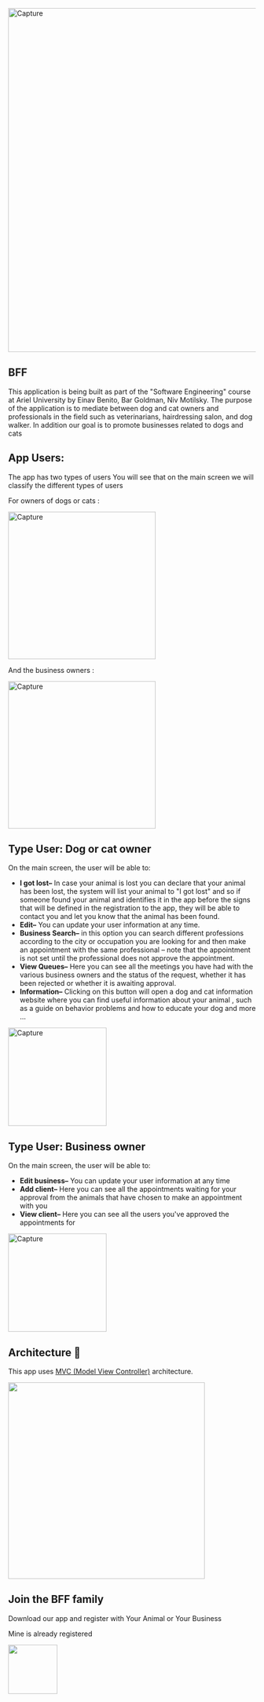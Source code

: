 <img width="700" alt="Capture" src="https://user-images.githubusercontent.com/93201414/209467483-4e75a08b-41a3-4118-8d22-0b62887273a3.png">

## BFF
This application is being built as part of the "Software Engineering" course at Ariel University by Einav Benito, Bar Goldman, Niv Motilsky. 
The purpose of the application is to mediate between dog and cat owners and professionals in the field such as veterinarians, hairdressing salon, and dog walker.
In addition our goal is to promote businesses related to dogs and cats


## App Users:
The app has two types of users 
You will see that on the main screen we will classify the different types of users 

For owners of dogs or cats :

<img width="300" alt="Capture" src="https://user-images.githubusercontent.com/93201414/209469067-ae6070e0-0079-412d-b990-598d538b1d2d.png">

And the business owners :

<img width="300" alt="Capture" src="https://user-images.githubusercontent.com/93201414/209469066-65bf3b4d-512f-42dd-8625-0e18442785eb.png">

## Type User: Dog or cat owner 
On the main screen, the user will be able to: 
- **I got lost–** In case your animal is lost you can declare that your animal has been lost, the system will list your animal to "I got lost" and so if someone found your animal and identifies it in the app before the signs that will be defined in the registration to the app, they will be able to contact you and let you know that the animal has been found. 
- **Edit–** You can update your user information at any time.
- **Business Search–** in this option you can search different professions according to the city or occupation you are looking for and then make an appointment with the same professional – note that the appointment is not set until the professional does not approve the appointment. 
- **View Queues–** Here you can see all the meetings you have had with the various business owners and the status of the request, whether it has been rejected or whether it is awaiting approval.
- **Information–** Clicking on this button will open a dog and cat information website where you can find useful information about your animal , such as a guide on behavior problems and how to educate your dog and more ... 


<img width="200" alt="Capture" src="https://user-images.githubusercontent.com/93201414/209475955-9e789b54-3e57-404c-a660-05f652bd368b.png">


## Type User: Business owner
On the main screen, the user will be able to:
- **Edit business–** You can update your user information at any time
- **Add client–** Here you can see all the appointments waiting for your approval from the animals that have chosen to make an appointment with you
- **View client–** Here you can see all the users you've approved the appointments for

<img width="200" alt="Capture" src="https://user-images.githubusercontent.com/93201414/209476016-fd0c4f69-69e9-422d-b882-4e59ab681e07.png">

## Architecture 🗼
This app uses [MVC (Model View Controller)](https://towardsdatascience.com/everything-you-need-to-know-about-mvc-architecture-3c827930b4c1)
 architecture.
 
 <img width="400" src="https://user-images.githubusercontent.com/93201414/209468070-39deeae7-727d-4483-ac46-574226cf5582.png">







## Join the BFF family
Download our app and register with Your Animal or Your Business  

Mine is already registered 

<img width="100" src="https://user-images.githubusercontent.com/93201414/209468841-be138f85-b887-4315-9777-ccc448fca9c4.png">

